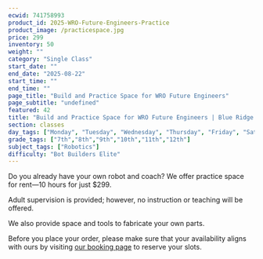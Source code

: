 ```yaml
---
ecwid: 741758993
product_id: 2025-WRO-Future-Engineers-Practice
product_image: /practicespace.jpg
price: 299
inventory: 50
weight: ""
category: "Single Class"
start_date: ""
end_date: "2025-08-22"
start_time: ""
end_time: ""
page_title: "Build and Practice Space for WRO Future Engineers"
page_subtitle: "undefined"
featured: 42
title: "Build and Practice Space for WRO Future Engineers | Blue Ridge Boost"
section: classes
day_tags: ["Monday", "Tuesday", "Wednesday", "Thursday", "Friday", "Saturday", "Sunday"]
grade_tags: ["7th","8th","9th","10th","11th","12th"]
subject_tags: ["Robotics"]
difficulty: "Bot Builders Elite"
---
```

<p>Do you already have your own robot and coach? We offer practice space for rent—10 hours for just $299.</p><p>Adult supervision is provided; however, no instruction or teaching will be offered.</p><p>We also provide space and tools to fabricate your own parts.</p><p>Before you place your order, please make sure that your availability aligns with ours by visiting <a href="https://blueridgeboost-wro-future-engineers.youcanbook.me" target="_blank">our booking page</a> to reserve your slots.<br></p>
